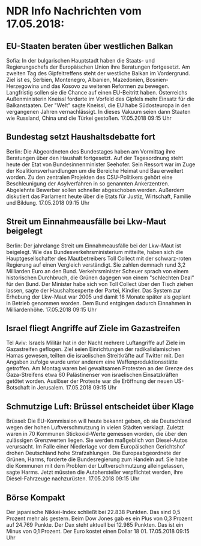# NDR Info Nachrichten vom 17.05.2018:


## EU-Staaten beraten über westlichen Balkan
Sofia: In der bulgarischen Hauptstadt haben die Staats- und Regierungschefs der Europäischen Union ihre Beratungen fortgesetzt. Am zweiten Tag des Gipfeltreffens steht der westliche Balkan im Vordergrund. Ziel ist es, Serbien, Montenegro, Albanien, Mazedonien, Bosnien-Herzegowina und das Kosovo zu weiteren Reformen zu bewegen. Langfristig sollen sie die Chance auf einen EU-Beitritt haben. Österreichs Außenministerin Kneissl forderte im Vorfeld des Gipfels mehr Einsatz für die Balkanstaaten. Der "Welt" sagte Kneissl, die EU habe Südosteuropa in den vergangenen Jahren vernachlässigt. In dieses Vakuum seien dann Staaten wie Russland, China und die Türkei gestoßen. 17.05.2018 09:15 Uhr 

## Bundestag setzt Haushaltsdebatte fort
Berlin:	Die Abgeordneten des Bundestages haben am Vormittag ihre Beratungen über den Haushalt fortgesetzt. Auf der Tagesordnung steht heute der Etat von Bundesinnenminister Seehofer. Sein Ressort war im Zuge der Koalitionsverhandlungen um die Bereiche Heimat und Bau erweitert worden. Zu den zentralen Projekten des CSU-Politikers gehört eine Beschleunigung der Asylverfahren in so genannten Ankerzentren. Abgelehnte Bewerber sollen schneller abgeschoben werden. Außerdem diskutiert das Parlament heute über die Etats für Justiz, Wirtschaft, Familie und Bildung. 17.05.2018 09:15 Uhr 

## Streit um Einnahmeausfälle bei Lkw-Maut beigelegt
Berlin: Der jahrelange Streit um Einnahmeausfälle bei der Lkw-Maut ist beigelegt. Wie das Bundesverkehrsministerium mitteilte, haben sich die Hauptgesellschafter des Mautbetreibers Toll Collect mit der schwarz-roten Regierung auf einen Vergleich verständigt. Sie zahlen demnach rund 3,2 Milliarden Euro an den Bund. Verkehrsminister Scheuer sprach von einem historischen Durchbruch, die Grünen dagegen von einem "schlechten Deal" für den Bund. Der Minister habe sich von Toll Collect über den Tisch ziehen lassen, sagte der Haushaltsexperte der Partei, Kindler. Das System zur Erhebung der Lkw-Maut war 2005 und damit 16 Monate später als geplant in Betrieb genommen worden. Dem Bund entgingen dadurch Einnahmen in Milliardenhöhe. 17.05.2018 09:15 Uhr 

## Israel fliegt Angriffe auf Ziele im Gazastreifen
Tel Aviv: Israels Militär hat in der Nacht mehrere Luftangriffe auf Ziele im Gazastreifen geflogen. Ziel seien Einrichtungen der radikalislamischen Hamas gewesen, teilten die israelischen Streitkräfte auf Twitter mit. Den Angaben zufolge wurde unter anderem eine Waffenproduktionsstätte getroffen. Am Montag waren bei gewaltsamen Protesten an der Grenze des Gaza-Streifens etwa 60 Palästinenser von israelischen Einsatzkräften getötet worden. Auslöser der Proteste war die Eröffnung der neuen US-Botschaft in Jerusalem. 17.05.2018 09:15 Uhr 

## Schmutzige Luft: Brüssel entscheidet über Klage
Brüssel: Die EU-Kommission will heute bekannt geben, ob sie Deutschland wegen der hohen Luftverschmutzung in vielen Städten verklagt. Zuletzt waren in 70 Kommunen Stickoxid-Werte gemessen worden, die über den zulässigen Grenzwerten liegen. Sie werden maßgeblich von Diesel-Autos verursacht. Im Falle einer Niederlage vor dem Europäischen Gerichtshof drohen Deutschland hohe Strafzahlungen. Die Europaabgeordnete der Grünen, Harms, forderte die Bundesregierung zum Handeln auf. Sie habe die Kommunen mit dem Problem der Luftverschmutzung alleingelassen, sagte Harms. Jetzt müssten die Autohersteller verpflichtet werden, ihre Diesel-Fahrzeuge nachzurüsten. 17.05.2018 09:15 Uhr 

## Börse Kompakt
Der japanische Nikkei-Index schließt bei 22.838 Punkten. Das sind 0,5 Prozent mehr als gestern. Beim Dow Jones gab es ein Plus von 0,3 Prozent auf 24.769 Punkte. Der Dax steht aktuell bei 12.985 Punkten. Das ist ein Minus von 0,1 Prozent. Der Euro kostet einen Dollar 18 01. 17.05.2018 09:15 Uhr 
